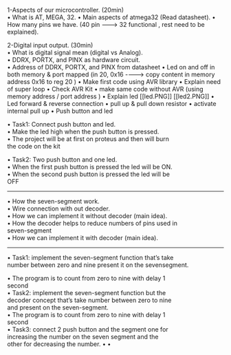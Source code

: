 1-Aspects of our microcontroller. (20min)  
• What is AT, MEGA, 32.
• Main aspects of atmega32 (Read datasheet).
• How many pins we have.  (40 pin ---> 32 functional , rest need to be explained).

2-Digital input output. (30min)  
• What is digital signal mean (digital vs Analog).    
• DDRX, PORTX, and PINX as hardware circuit.  
• Address of DDRX, PORTX, and PINX from datasheet
• Led on and off in both memory & port mapped 
(in 20, 0x16 ----> copy content in memory address 0x16 to reg 20 )
• Make first code using AVR library
• Explain need of super loop
• Check AVR Kit
• make same code without AVR (using memory address / port address )
• Explain led 
[[led.PNG]]
[[led2.PNG]]
• Led forward & reverse connection
• pull up & pull down resistor 
• activate internal pull up
• Push button and led

• Task1: Connect push button and led.  
• Make the led high when the push button is pressed.  
• The project will be at first on proteus and then will burn  
the code on the kit


• Task2: Two push button and one led.  
• When the first push button is pressed the led will be ON.  
• When the second push button is pressed the led will be  
OFF

--------
• How the seven-segment work.  
• Wire connection with out decoder.  
• How we can implement it without decoder (main idea).  
• How the decoder helps to reduce numbers of pins used in  
seven-segment  
• How we can implement it with decoder (main idea).

-----
• Task1: implement the seven-segment function that’s take  
number between zero and nine present it on the sevensegment.

• The program is to count from zero to nine with delay 1  
second  
• Task2: implement the seven-segment function but the  
decoder concept that’s take number between zero to nine  
and present on the seven-segment.  
• The program is to count from zero to nine with delay 1  
second  
• Task3: connect 2 push button and the segment one for  
increasing the number on the seven segment and the  
other for decreasing the number.
•
•
